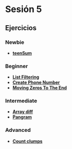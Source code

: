 # Sesión 5

## Ejercicios

### Newbie

- [**teenSum**](../exercises/teen-sum/README.md)

### Beginner

- [**List Filtering**](../exercises/list-filtering/README.md)
- [**Create Phone Number**](../exercises/create-phone-number/README.md)
- [**Moving Zeros To The End**](../exercises/move-zeros/README.md)

### Intermediate

- [**Array diff**](../exercises/array-diff/README.md)
- [**Pangram**](../exercises/pangram/README.md)

### Advanced

- [**Count clumps**](../exercises/count-clumps/README.md)
<!--
## Kahoot

[https://create.kahoot.it/details/109feb5e-8f37-4d9e-ab88-dd1fbed3fdc9](https://create.kahoot.it/details/109feb5e-8f37-4d9e-ab88-dd1fbed3fdc9)
-->